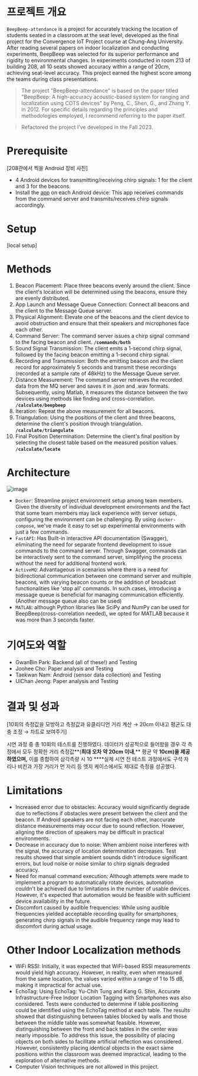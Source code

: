 # 프로젝트 개요

`BeepBeep-attendance` is a project for accurately tracking the location of students seated in a classroom at the seat level, developed as the final project for the Convergence IoT Project course at Chung-Ang University. After reading several papers on indoor localization and conducting experiments, BeepBeep was selected for its superior performance and rigidity to environmental changes. In experiments conducted in room 213 of building 208, all 10 seats showed accuracy within a range of 20cm, achieving seat-level accuracy. This project earned the highest score among the teams during class presentations.

> The project "BeepBeep-attendance" is based on the paper titled "BeepBeep: A high-accuracy acoustic-based system for ranging and localization using COTS devices" by Peng, C., Shen, G., and Zhang Y. in 2012. For specific details regarding the principles and methodologies employed, I recommend referring to the paper itself.

> Refactored the project I’ve developed in the Fall 2023.

# Prerequisite

[208관에서 찍을 Android 장비 사진]

- 4 Android devices for transmitting/receiving chirp signals: 
1 for the client and 3 for the beacons.
- Install the [app](https://github.com/ConvergenceIoT/ConvergenceIoT-client) on each Android device: This app receives commands from the command server and transmits/receives chirp signals accordingly.

# Setup

[local setup]

# Methods

1. Beacon Placement: Place three beacons evenly around the client. Since the client's location will be determined using the beacons, ensure they are evenly distributed.
2. App Launch and Message Queue Connection: Connect all beacons and the client to the Message Queue server.
3. Physical Alignment: Elevate one of the beacons and the client device to avoid obstruction and ensure that their speakers and microphones face each other.
4. Command Server: The command server issues a chirp signal command to the facing beacon and client. **`/commands/both`**
5. Sound Signal Transmission: The client emits a 1-second chirp signal, followed by the facing beacon emitting a 1-second chirp signal.
6. Recording and Transmission: Both the emitting beacon and the client record for approximately 5 seconds and transmit these recordings (recorded at a sample rate of 48kHz) to the Message Queue server.
7. Distance Measurement: The command server retrieves the recorded data from the MQ server and saves it in .json and .wav formats. Subsequently, using Matlab, it measures the distance between the two devices using methods like finding and cross-correlation. **`/calculate/beepbeep`**
8. Iteration: Repeat the above measurement for all beacons.
9. Triangulation: Using the positions of the client and three beacons, determine the client's position through triangulation. **`/calculate/triangulate`**
10. Final Position Determination: Determine the client's final position by selecting the closest table based on the measured position values. **`/calculate/locate`**

# Architecture

![image](https://github.com/bgb10/seat-level-attendance-using-beepbeep/assets/25452313/92710a6c-16a8-4ec2-859b-7ae0e46f7a6c)

- `Docker`: Streamline project environment setup among team members. Given the diversity of individual development environments and the fact that some team members may lack experience with server setups, configuring the environment can be challenging. By using `docker-compose`, we've made it easy to set up experimental environments with just a few commands.
- `FastAPI`: Has Built-in interactive API documentation (Swagger), eliminating the need for separate frontend development to issue commands to the command server. Through Swagger, commands can be interactively sent to the command server, simplifying the process without the need for additional frontend work.
- `ActiveMQ`: Advantageous in scenarios where there is a need for bidirectional communication between one command server and multiple beacons, with varying beacon counts or the addition of broadcast functionalities like 'stop all' commands. In such cases, introducing a message queue is beneficial for managing communication efficiently. (Another message queue also can be used)
- `MATLAB`: although Python libraries like SciPy and NumPy can be used for BeepBeep(cross-correlation needed), we opted for MATLAB because it was more than 3 seconds faster.

# 기여도와 역할

- GwanBin Park: Backend (all of these!) and Testing
- Joohee Cho: Paper analysis and Testing
- Taekwan Nam: Android (sensor data collection) and Testing
- UiChan Jeong: Paper analysis and Testing

# 결과 및 성과

[10회의 측정값을 모방하고 측정값과 유클리디언 거리 계산 → 20cm 이내고 평균도 대충 조정 → 차트로 보여주기]

시연 과정 중 총 10회의 테스트를 진행하였다. 데이터가 성공적으로 들어왔을 경우 각 측정에서 모두 정확한 거리 측정값**(**최대 오차 약 **20cm** 이내**,** 평균 약 **10cm)**을 제공하였으며**,** 이를 종합하여 삼각측량 시 10 ****실제 시연 전 테스트 과정에서도 구석 자리나 비컨과 가장 거리가 먼 자리 등 엣지 케이스에서도 제대로 측정을 성공했다.

# Limitations

- Increased error due to obstacles: Accuracy would significantly degrade due to reflections if obstacles were present between the client and the beacon. If Android speakers are not facing each other, inaccurate distance measurements may occur due to sound reflection. However, aligning the direction of speakers may be difficult in practical environments.
- Decrease in accuracy due to noise: When ambient noise interferes with the signal, the accuracy of location determination decreases. Test results showed that simple ambient sounds didn't introduce significant errors, but loud noise or noise similar to chirp signals degraded accuracy.
- Need for manual command execution: Although attempts were made to implement a program to automatically rotate devices, automation couldn't be achieved due to limitations in the number of usable devices. However, it's expected that automation would be feasible with sufficient device availability in the future.
- Discomfort caused by audible frequencies: While using audible frequencies yielded acceptable recording quality for smartphones, generating chirp signals in the audible frequency range may lead to discomfort during actual usage.

# Other Indoor Localization methods

- WiFi RSSI: Initially, it was expected that WiFi-based RSSI measurements would yield high accuracy. However, in reality, even when measured from the same location, the values varied within a range of 1 to 15 dB, making it impractical for actual use.
- EchoTag: Using EchoTag: Yu-Chih Tung and Kang G. Shin, Accurate Infrastructure-Free Indoor Location Tagging with Smartphones was also considered. Tests were conducted to determine if table positioning could be identified using the EchoTag method at each table. The results showed that distinguishing between tables blocked by walls and those between the middle table was somewhat feasible. However, distinguishing between the front and back tables in the center was nearly impossible. To address this issue, the possibility of placing objects on both sides to facilitate artificial reflection was considered. However, consistently placing identical objects in the exact same positions within the classroom was deemed impractical, leading to the exploration of alternative methods.
- Computer Vision techniques are not allowed in this project.
